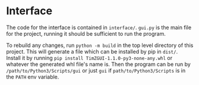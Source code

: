 # Interface

The code for the interface is contained in `interface/`. `gui.py` is the main file for the project, running it should be sufficient to run the program.

To rebuild any changes, run `python -m build` in the top level directory of this project. This will generate a file which can be installed by pip in `dist/`. Install it by running `pip install TimZGUI-1.1.0-py3-none-any.whl` or whatever the generated whl file's name is. Then the program can be run by `/path/to/Python3/Scripts/gui` or just `gui` if `path/to/Python3/Scripts` is in the `PATH` env variable.
